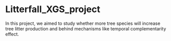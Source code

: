 # Litterfall_XGS_project
In this project, we aimed to study whether more tree species will increase tree litter production and behind mechanisms like temporal complementarity effect.
